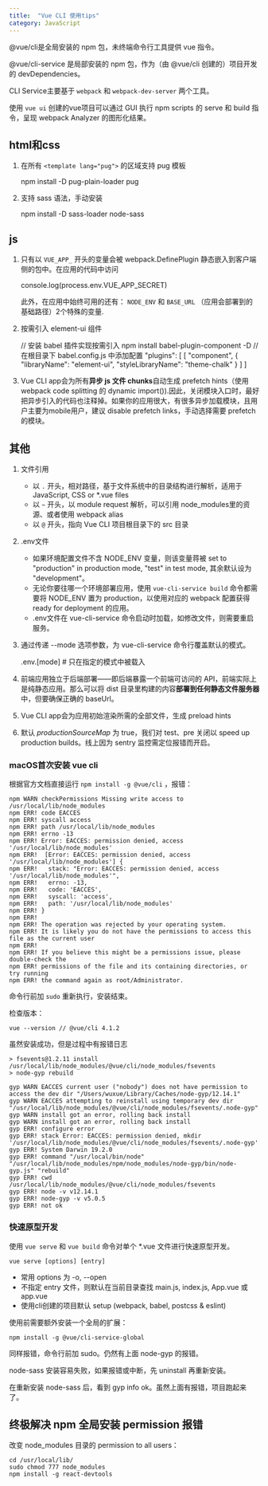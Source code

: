 ```yaml
---
title:  "Vue CLI 使用tips"
category: JavaScript
---
```

@vue/cli是全局安装的 npm 包，未终端命令行工具提供 vue 指令。

@vue/cli-service 是局部安装的 npm 包，作为（由 @vue/cli 创建的）项目开发的 devDependencies。

CLI Service主要基于 `webpack` 和 `webpack-dev-server` 两个工具。

使用 `vue ui` 创建的vue项目可以通过 GUI 执行 npm scripts 的 serve 和 build 指令，呈现 webpack Analyzer 的图形化结果。

<!--more-->

## html和css

1. 在所有 `<template lang="pug">` 的区域支持 pug 模板

	npm install -D pug-plain-loader pug
2. 支持 sass 语法，手动安装

	npm install -D sass-loader node-sass

## js

1. 只有以 `VUE_APP_` 开头的变量会被 webpack.DefinePlugin 静态嵌入到客户端侧的包中。在应用的代码中访问


	console.log(process.env.VUE_APP_SECRET)

	此外，在应用中始终可用的还有： `NODE_ENV` 和 `BASE_URL` （应用会部署到的基础路径）2个特殊的变量.

2. 按需引入 element-ui 组件

	// 安装 babel 插件实现按需引入
	npm install babel-plugin-component -D
	// 在根目录下 babel.config.js 中添加配置
	"plugins": [
	  [
      "component",
      {
        "libraryName": "element-ui",
        "styleLibraryName": "theme-chalk"
      }
    ]
  ]

3. Vue CLI app会为所有**异步 js 文件 chunks**自动生成 prefetch hints（使用 webpack code splitting 的 dynamic import()).因此，关闭模块入口时，最好把异步引入的代码也注释掉。如果你的应用很大，有很多异步加载模块，且用户主要为mobile用户，建议 disable prefetch links，手动选择需要 prefetch 的模块。

## 其他

1. 文件引用

	+ 以 `.` 开头，相对路径，基于文件系统中的目录结构进行解析，适用于 JavaScript, CSS or *.vue files
	+ 以 `~` 开头，以 module request 解析，可以引用 node_modules里的资源、或者使用 webpack alias
	+ 以 `@` 开头，指向 Vue CLI 项目根目录下的 src 目录

2. .env文件

	+ 如果环境配置文件不含 NODE_ENV 变量，则该变量蒋被 set to "production" in production mode, "test" in test mode, 其余默认设为 "development"。
	+ 无论你要往哪一个环境部署应用，使用 `vue-cli-service build` 命令都需要将 NODE_ENV 置为 production，以使用对应的 webpack 配置获得 ready for deployment 的应用。
	+ .env文件在 vue-cli-service 命令启动时加载，如修改文件，则需要重启服务。
3. 通过传递 --mode 选项参数，为 vue-cli-service 命令行覆盖默认的模式。

	.env.[mode]         # 只在指定的模式中被载入

4. 前端应用独立于后端部署——即后端暴露一个前端可访问的 API，前端实际上是纯静态应用。那么可以将 dist 目录里构建的内容**部署到任何静态文件服务器**中，但要确保正确的 baseUrl。
5. Vue CLI app会为应用初始渲染所需的全部文件，生成 preload hints
6. 默认 _productionSourceMap_ 为 true，我们对 test、pre 关闭以 speed up production builds。线上因为 sentry 监控需定位报错而开启。

### macOS首次安装 vue cli

根据官方文档直接运行 `npm install -g @vue/cli` ，报错：

```shell
npm WARN checkPermissions Missing write access to /usr/local/lib/node_modules
npm ERR! code EACCES
npm ERR! syscall access
npm ERR! path /usr/local/lib/node_modules
npm ERR! errno -13
npm ERR! Error: EACCES: permission denied, access '/usr/local/lib/node_modules'
npm ERR!  [Error: EACCES: permission denied, access '/usr/local/lib/node_modules'] {
npm ERR!   stack: "Error: EACCES: permission denied, access '/usr/local/lib/node_modules'",
npm ERR!   errno: -13,
npm ERR!   code: 'EACCES',
npm ERR!   syscall: 'access',
npm ERR!   path: '/usr/local/lib/node_modules'
npm ERR! }
npm ERR! 
npm ERR! The operation was rejected by your operating system.
npm ERR! It is likely you do not have the permissions to access this file as the current user
npm ERR! 
npm ERR! If you believe this might be a permissions issue, please double-check the
npm ERR! permissions of the file and its containing directories, or try running
npm ERR! the command again as root/Administrator.
```
命令行前加 `sudo` 重新执行，安装结束。

检查版本：

	vue --version // @vue/cli 4.1.2

虽然安装成功，但是过程中有报错日志

```shell
> fsevents@1.2.11 install /usr/local/lib/node_modules/@vue/cli/node_modules/fsevents
> node-gyp rebuild

gyp WARN EACCES current user ("nobody") does not have permission to access the dev dir "/Users/wuxue/Library/Caches/node-gyp/12.14.1"
gyp WARN EACCES attempting to reinstall using temporary dev dir "/usr/local/lib/node_modules/@vue/cli/node_modules/fsevents/.node-gyp"
gyp WARN install got an error, rolling back install
gyp WARN install got an error, rolling back install
gyp ERR! configure error 
gyp ERR! stack Error: EACCES: permission denied, mkdir '/usr/local/lib/node_modules/@vue/cli/node_modules/fsevents/.node-gyp'
gyp ERR! System Darwin 19.2.0
gyp ERR! command "/usr/local/bin/node" "/usr/local/lib/node_modules/npm/node_modules/node-gyp/bin/node-gyp.js" "rebuild"
gyp ERR! cwd /usr/local/lib/node_modules/@vue/cli/node_modules/fsevents
gyp ERR! node -v v12.14.1
gyp ERR! node-gyp -v v5.0.5
gyp ERR! not ok 
```

### 快速原型开发

使用 `vue serve` 和 `vue build` 命令对单个 *.vue 文件进行快速原型开发。

	vue serve [options] [entry]

+ 常用 options 为 -o, --open
+ 不指定 entry 文件，则默认在当前目录查找 main.js, index.js, App.vue 或 app.vue
+ 使用cli创建的项目默认 setup (webpack, babel, postcss & eslint)

使用前需要额外安装一个全局的扩展：

	npm install -g @vue/cli-service-global

同样报错，命令行前加 sudo。仍然有上面 node-gyp 的报错。

node-sass 安装容易失败，如果报错或中断，先 uninstall 再重新安装。

在重新安装 node-sass 后，看到 gyp info ok。虽然上面有报错，项目跑起来了。

## 终极解决 npm 全局安装 permission 报错

改变 node_modules 目录的 permission to all users：

```shell
cd /usr/local/lib/
sudo chmod 777 node_modules
npm install -g react-devtools
```